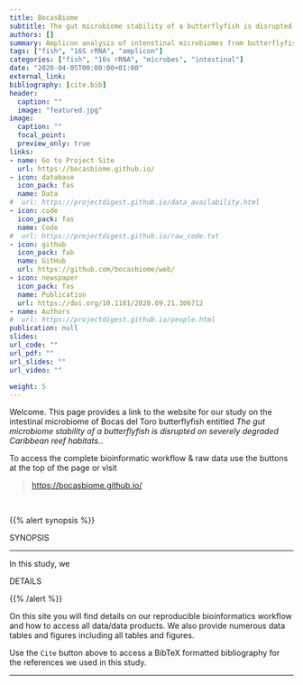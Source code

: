 ```yaml
---
title: BocasBiome
subtitle: The gut microbiome stability of a butterflyfish is disrupted on severely degraded Caribbean reef habitats.
authors: []
summary: Amplicon analysis of intenstinal microbiomes from butterflyfish in Bocas del Toro.
tags: ["fish", "16S rRNA", "amplicon"]
categories: ["fish", "16s rRNA", "microbes", "intestinal"]
date: "2020-04-05T00:00:00+01:00"
external_link:
bibliography: [cite.bib]
header:
  caption: ""
  image: "featured.jpg"
image:
  caption: ""
  focal_point:
  preview_only: true
links:
- name: Go to Project Site
  url: https://bocasbiome.github.io/
- icon: database
  icon_pack: fas
  name: Data
#  url: https://projectdigest.github.io/data_availability.html
- icon: code
  icon_pack: fas
  name: Code
#  url: https://projectdigest.github.io/raw_code.txt
- icon: github
  icon_pack: fab
  name: GitHub
  url: https://github.com/bocasbiome/web/
- icon: newspaper
  icon_pack: fas
  name: Publication
  url: https://doi.org/10.1101/2020.09.21.306712
- name: Authors
#  url: https://projectdigest.github.io/people.html
publication: null
slides:
url_code: ""
url_pdf: ""
url_slides: ""
url_video: ""

weight: 5
---
```


Welcome. This page provides a link to the website for our study on the intestinal microbiome of Bocas del Toro butterflyfish entitled <em>The gut microbiome stability of a butterflyfish is disrupted on severely degraded Caribbean reef habitats.</em>. 

To access the complete bioinformatic workflow & raw data use the buttons at the top of the page or visit
>https://bocasbiome.github.io/

<br/>

{{% alert synopsis %}}

SYNOPSIS
<hr>
In this study, we

DETAILS

{{% /alert %}}

On this site you will find details on our reproducible bioinformatics workflow and how to access all data/data products. We also provide numerous data tables and figures including all tables and figures.

Use the `Cite` button above to access a BibTeX formatted bibliography for the references we used in this study.

<hr/>
